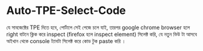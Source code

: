 # Auto-TPE-Select-Code

যে সাবজেক্টের TPE দিতে হবে,  পোর্টালে সেই পেজে চলে যাই, তারপর google chrome browser হলে right বাটনে  ক্লিক করে inspect (firefox হলে inspect element) সিলেক্ট করি, যে নতুন ভিউ টা আসবে অইখান থেকে console ট্যাবটা সিলেক্ট করে কোড টুক paste করি ।

